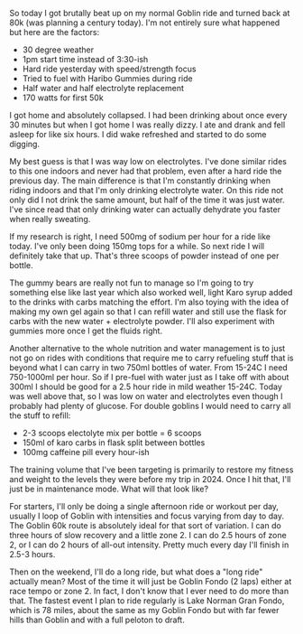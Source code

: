 So today I got brutally beat up on my normal Goblin ride and turned back at 80k (was planning a century today). I'm not entirely sure what happened but here are the factors:

- 30 degree weather
- 1pm start time instead of 3:30-ish
- Hard ride yesterday with speed/strength focus
- Tried to fuel with Haribo Gummies during ride
- Half water and half electrolyte replacement
- 170 watts for first 50k

I got home and absolutely collapsed. I had been drinking about once every 30 minutes but when I got home I was really dizzy. I ate and drank and fell asleep for like six hours. I did wake refreshed and started to do some digging.

My best guess is that I was way low on electrolytes. I've done similar rides to this one indoors and never had that problem, even after a hard ride the previous day. The main difference is that I'm constantly drinking when riding indoors and that I'm only drinking electrolyte water. On this ride not only did I not drink the same amount, but half of the time it was just water. I've since read that only drinking water can actually dehydrate you faster when really sweating. 

If my research is right, I need 500mg of sodium per hour for a ride like today. I've only been doing 150mg tops for a while. So next ride I will definitely take that up. That's three scoops of powder instead of one per bottle.

The gummy bears are really not fun to manage so I'm going to try something else like last year which also worked well, light Karo syrup added to the drinks with carbs matching the effort. I'm also toying with the idea of making my own gel again so that I can refill water and still use the flask for carbs with the new water + electrolyte powder. I'll also experiment with gummies more once I get the fluids right.

Another alternative to the whole nutrition and water management is to just not go on rides with conditions that require me to carry refueling stuff that is beyond what I can carry in two 750ml bottles of water. From 15-24C I need 750-1000ml per hour. So if I pre-fuel with water just as I take off with about 300ml I should be good for a 2.5 hour ride in mild weather 15-24C. Today was well above that, so I was low on water and electrolytes even though I probably had plenty of glucose. For double goblins I would need to carry all the stuff to refill:

- 2-3 scoops electolyte mix per bottle = 6 scoops
- 150ml of karo carbs in flask split between bottles
- 100mg caffeine pill every hour-ish

The training volume that I've been targeting is primarily to restore my fitness and weight to the levels they were before my trip in 2024. Once I hit that, I'll just be in maintenance mode. What will that look like?

For starters, I'll only be doing a single afternoon ride or workout per day, usually I loop of Goblin with intensities and focus varying from day to day. The Goblin 60k route is absolutely ideal for that sort of variation. I can do three hours of slow recovery and a little zone 2. I can do 2.5 hours of zone 2, or I can do 2 hours of all-out intensity. Pretty much every day I'll finish in 2.5-3 hours.

Then on the weekend, I'll do a long ride, but what does a "long ride" actually mean? Most of the time it will just be Goblin Fondo (2 laps) either at race tempo or zone 2. In fact, I don't know that I ever need to do more than that. The fastest event I plan to ride regularly is Lake Norman Gran Fondo, which is 78 miles, about the same as my Goblin Fondo but with far fewer hills than Goblin and with a full peloton to draft.